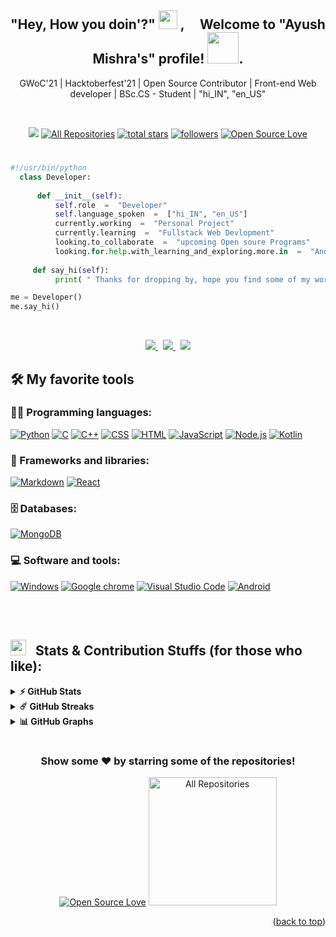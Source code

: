 <div id="top"></div>

<!-- ---------------------------------------------------------------------------------------- -->

<div align="center">
<h2> "Hey, How you doin'?" <img src="https://emojis.slackmojis.com/emojis/images/1531849430/4246/blob-sunglasses.gif?1531849430" width="30"/> ,  &nbsp; &nbsp; Welcome to  "Ayush  Mishra's"  profile!  <img src="https://github.com/TheDudeThatCode/TheDudeThatCode/blob/master/Assets/Developer.gif" width="50px">. </h2>
     <p>  GWoC'21  |  Hacktoberfest'21  |  Open Source Contributor  |  Front-end Web developer  |  BSc.CS - Student  |  "hi_IN", "en_US"  </p>
</div> 

<br>

<!-- ---------------------------------------------------------------------------------------- -->

<p align="center">
  <a href="https://visitorbadge.io/status?path=https%3A%2F%2Fgithub.com%2Fayush-sleeping"><img src="https://api.visitorbadge.io/api/visitors?path=https%3A%2F%2Fgithub.com%2Fayush-sleeping&countColor=%237B1E7A" /></a>
  <a href="https://github.com/ayush-sleeping?tab=repositories"><img alt="All Repositories" title="All Repositories" src="https://custom-icon-badges.herokuapp.com/badge/-All%20Repos-2962FF?style=for-the-badge&logoColor=white&logo=repo"/></a>
  <a href="https://github.com/ayush-sleeping?tab=repositories&sort=stargazers">
    <img alt="total stars" title="Total stars on GitHub" src="https://custom-icon-badges.herokuapp.com/badge/dynamic/json?logo=star&color=55960c&labelColor=488207&label=Stars&style=for-the-badge&query=%24.stars&url=https://api.github-star-counter.workers.dev/user/ayush-sleeping"/></a>
  <a href="https://github.com/ayush-sleeping?tab=followers">
    <img alt="followers" title="Follow me on Github" src="https://custom-icon-badges.herokuapp.com/github/followers/ayush-sleeping?color=236ad3&labelColor=1155ba&style=for-the-badge&logo=person-add&label=Follow&logoColor=white"/></a>
  <a href="#"><img alt="Open Source Love" src="https://img.shields.io/badge/dynamic/json?logo=github&label=GitHub%20Forks&style=for-the-badge&query=%24.forks&url=https://api.github-star-counter.workers.dev/user/ayush-sleeping" > </a>
     
</p>

<!-- ---------------------------------------------------------------------------------------------------------------------------------------------------------------->

#
```python
#!/usr/bin/python
  class Developer:
  
      def __init__(self):
          self.role  =  "Developer"
          self.language_spoken  =  ["hi_IN", "en_US"]
          currently.working  =  "Personal Project"
          currently.learning  =  "Fullstack Web Devlopment"
          looking.to_collaborate  =  "upcoming Open soure Programs"
          looking.for.help.with_learning_and_exploring.more.in  =  "Android Devlopment"
        
     def say_hi(self):
          print( " Thanks for dropping by, hope you find some of my work interesting. " )

me = Developer()
me.say_hi()
```
<br>

<!-- ----------------------------------------------------------------------------------------------------------------------------------------------------------------->

<div align="center"> 
     <p> 
          <a href="https://www.linkedin.com/in/ayush-b-m/">
<img src="https://img.shields.io/badge/LinkedIn-0077B5?style=for-the-badge&logo=linkedin&logoColor=white"  > </a>  &nbsp; 

<a href="https://twitter.com/AyushBM1">
<img src="https://img.shields.io/badge/Twitter-1DA1F2?style=for-the-badge&logo=twitter&logoColor=white"  > </a>  &nbsp; 
          
<a href="https://www.instagram.com/ayush.bm/">
<img src="https://img.shields.io/badge/Instagram-E4405F?style=for-the-badge&logo=instagram&logoColor=white"  > </a>
          
          
</p>
</div>

<!-- ----------------------------------------------------------------------------------------------------------------------------------------------------------------->


## 🛠️ My favorite tools
 
### 👨‍💻 Programming languages:
<p>
<a href="#"><img alt="Python" src="https://img.shields.io/badge/Python-3776AB?style=for-the-badge&logo=python&logoColor=white"  ></a>
<a href="#"><img alt="C" src="https://img.shields.io/badge/C-00599C?style=for-the-badge&logo=c&logoColor=white"   ></a>
<a href="#"><img alt="C++" src="https://img.shields.io/badge/C%2B%2B-00599C?style=for-the-badge&logo=c%2B%2B&logoColor=white"  ></a>
<a href="#"><img alt="CSS" src="https://img.shields.io/badge/CSS3-1572B6?style=for-the-badge&logo=css3&logoColor=white"  ></a>
<a href="#"><img alt="HTML" src="https://img.shields.io/badge/HTML5-E34F26?style=for-the-badge&logo=html5&logoColor=white"  ></a>
<a href="#"><img alt="JavaScript" src="https://img.shields.io/badge/JavaScript-323330?style=for-the-badge&logo=javascript&logoColor=F7DF1E"  ></a>
<a href="#"><img alt="Node.js" src="https://img.shields.io/badge/Node.js-339933?style=for-the-badge&logo=nodedotjs&logoColor=white"  ></a>
<a href="#"><img alt="Kotlin" src="https://img.shields.io/badge/Kotlin-0095D5?&style=for-the-badge&logo=kotlin&logoColor=white"  ></a>
</p>

<!-- ---------------------------------------------------------------------------------------- -->

### 🧰 Frameworks and libraries:
<p>
     <a href="#"><img alt="Markdown" src="https://img.shields.io/badge/Markdown-000000?style=for-the-badge&logo=markdown&logoColor=white"  ></a>
     <a href="#"><img alt="React" src="https://img.shields.io/badge/React-20232A?style=for-the-badge&logo=react&logoColor=61DAFB"  ></a>
</p>

<!-- ---------------------------------------------------------------------------------------- -->

### 🗄️ Databases: 
<p>
<a href="#"><img alt="MongoDB" src ="https://img.shields.io/badge/MongoDB-4EA94B?style=for-the-badge&logo=mongodb&logoColor=white"   ></a>
</p>

<!-- ---------------------------------------------------------------------------------------- -->

### 💻 Software and tools:
<p>
 <a href="#"><img alt="Windows" src="https://img.shields.io/badge/Windows-0078D6?style=for-the-badge&logo=windows&logoColor=white"  ></a>
 <a href="#"><img alt="Google chrome" src="https://img.shields.io/badge/Google_chrome-4285F4?style=for-the-badge&logo=Google-chrome&logoColor=white"  ></a>
<a href="#"><img alt="Visual Studio Code" src="https://img.shields.io/badge/Visual_Studio-5C2D91?style=for-the-badge&logo=visual%20studio&logoColor=white"  ></a>
<a href="#"><img alt="Android" src="https://img.shields.io/badge/Android-3DDC84?style=for-the-badge&logo=android&logoColor=white"  ></a>
</p>

<br />
<br>
<!-- ---------------------------------------------------------------------------------------------------------------------------------------------------------------->


## <img src='https://media1.giphy.com/media/du3J3cXyzhj75IOgvA/giphy.gif?cid=ecf05e47x2g034i9pzwtzzsd3xgg2w9nr94t4tflbbgo3008&rid=giphy.gif' width='25px'>  &nbsp;  Stats & Contribution Stuffs (for those who like):


<!-- ---------------------------------------------------------------------------------------- -->


<details>
  <summary><b>⚡ GitHub Stats</b></summary>
     <br />
     <div>
     <a href="https://github.com/anuraghazra/github-readme-stats" title="Go to Source">
      <img height="165em" src="https://github-readme-stats.vercel.app/api?username=ayush-sleeping&show_icons=true&theme=react&border_color=61dafb&hide_border=true" />
    </a>
     <a href="https://github.com/anuraghazra/github-readme-stats">
      <img height="165em" src="https://github-readme-stats.vercel.app/api/top-langs/?username=ayush-sleeping&hide=c%23,powershell,Mathematica,Ruby,Objective-C,Objective-C%2b%2b,Cuda&title_color=61dafb&text_color=ffffff&icon_color=61dafb&bg_color=20232a&langs_count=8&layout=compact&border_color=61dafb&hide_border=true" />
    </a>
</div>
     </details>
     
<!-- ---------------------------------------------------------------------------------------- -->

<details>	
  <summary><b>☄️ GitHub Streaks</b></summary>
     <br />
     <div>
     <a href="https://github.com/denvercoder1/github-readme-streak-stats" title="Go to Source">
     <img height="180em" src="https://github-readme-streak-stats.herokuapp.com/?user=ayush-sleeping&theme=react&border=61dafb&hide_border=true" />
    </a>
     </div>
</details>

<!-- ---------------------------------------------------------------------------------------- -->

<details>
     <summary><b>📊 GitHub Graphs </b></summary>
     <br />
     <div>
          <img src="https://activity-graph.herokuapp.com/graph?username=ayush-sleeping&theme=react-dark&bg_color=20232a&hide_border=true" width="100%"/>
     </div>
</details>

<!-- ----------------------------------------------------------------------------------------------------------------------------------------------------------------->

#

<div align="center">
     
### Show some ❤️ by starring some of the repositories!
     
     
</div>
<p align="center">
     <a href="#"><img alt="Open Source Love" src="https://badges.frapsoft.com/os/v1/open-source.svg?v=102"  ></a>
  <a href="https://github.com/ayush-sleeping/All-my-work..."><img alt="All Repositories" title="All Repositories" src="https://img.shields.io/badge/All%20My%20Contribution-%20Repository-red" width="205" /></a>
</p> 

<!-- ----------------------------------------------------------------------------------------------------------------------------------------------------------------->

<p align="right">(<a href="#top">back to top</a>)</p>

<!-- ------------------------------------------------------------------------------------------------------------------------------------------------------------------>
